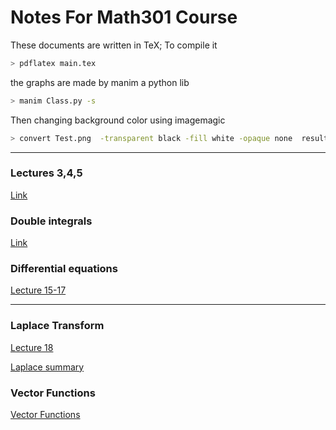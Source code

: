# Notes For Math301 Course 
These documents are written in TeX; To compile it 
```bash
> pdflatex main.tex
```
the graphs are made by manim a python lib
```bash
> manim Class.py -s 
```
Then changing background color using imagemagic
 ```bash
> convert Test.png  -transparent black -fill white -opaque none  result.png
```
- - -
### Lectures 3,4,5

[Link](https://github.com/aboueleyes/math_notes/blob/main/L3-4-5/main.pdf)
### Double integrals
[Link](https://github.com/aboueleyes/math_notes/blob/main/double-integrals/main.pdf)

### Differential equations 
[Lecture 15-17](https://github.com/aboueleyes/math_notes/blob/main/L15-16-17/main.pdf)
- - - 
### Laplace Transform
[Lecture 18](https://github.com/aboueleyes/math_notes/blob/main/Laplace/main.pdf)

[Laplace summary](https://github.com/aboueleyes/math_notes/blob/main/Laplace/laplace-summary.pdf)

### Vector Functions

[Vector Functions](https://github.com/aboueleyes/math_notes/blob/main/Vector%20Functions/Vector%20Functions.pdf)
